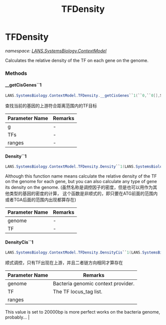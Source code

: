 ﻿---
title: TFDensity
---

# TFDensity
_namespace: [LANS.SystemsBiology.ContextModel](N-LANS.SystemsBiology.ContextModel.html)_

Calculates the relative density of the TF on each gene on the genome.

### Methods

#### __getCisGenes``1
```csharp
LANS.SystemsBiology.ContextModel.TFDensity.__getCisGenes``1(``0,``0[],System.Int32)
```
查找当前的基因的上游符合距离范围内的TF目标

|Parameter Name|Remarks|
|--------------|-------|
|g|-|
|TFs|-|
|ranges|-|


#### Density``1
```csharp
LANS.SystemsBiology.ContextModel.TFDensity.Density``1(LANS.SystemsBiology.ContextModel.IGenomicsContextProvider{``0},System.Collections.Generic.IEnumerable{System.String},System.Int32,System.Boolean)
```
Although this function name means calculate the relative density of the TF on the genome for each gene, 
 but you can also calculate any type of gene its density on the genome.
 (虽然名称是调控因子的密度，但是也可以用作为其他类型的基因的密度的计算，
 这个函数是非顺式的，即只要在ATG前面的范围内或者TGA后面的范围内出现都算存在)

|Parameter Name|Remarks|
|--------------|-------|
|genome|-|
|TF|-|


#### DensityCis``1
```csharp
LANS.SystemsBiology.ContextModel.TFDensity.DensityCis``1(LANS.SystemsBiology.ContextModel.IGenomicsContextProvider{``0},System.Collections.Generic.IEnumerable{System.String},System.Int32)
```
顺式调控，只有TF出现在上游，并且二者链方向相同才算存在

|Parameter Name|Remarks|
|--------------|-------|
|genome|Bacteria genomic context provider.|
|TF|The TF locus_tag list.|
|ranges|
 This value is set to 20000bp is more perfect works on the bacteria genome, probably...
 |





